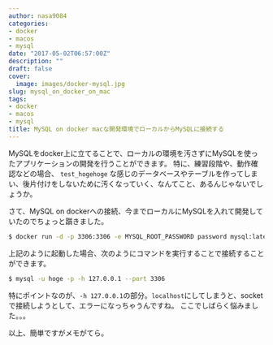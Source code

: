 ```yaml
---
author: nasa9084
categories:
- docker
- macos
- mysql
date: "2017-05-02T06:57:00Z"
description: ""
draft: false
cover:
  image: images/docker-mysql.jpg
slug: mysql_on_docker_on_mac
tags:
- docker
- macos
- mysql
title: MySQL on docker macな開発環境でローカルからMySQLに接続する
---
```



MySQLをdocker上に立てることで、ローカルの環境を汚さずにMySQLを使ったアプリケーションの開発を行うことができます。
特に、練習段階や、動作確認などの場合、 `test_hogehoge` な感じのデータベースやテーブルを作ってしまい、後片付けをしないために汚くなっていく、なんてこと、あるんじゃないでしょうか。

さて、MySQL on dockerへの接続、今までローカルにMySQLを入れて開発していたのでちょっと躓きました。

``` bash
$ docker run -d -p 3306:3306 -e MYSQL_ROOT_PASSWORD password mysql:latest
```

上記のように起動した場合、次のようにコマンドを実行することで接続することができます。
``` bash
$ mysql -u hoge -p -h 127.0.0.1 --port 3306
```
特にポイントなのが、`-h 127.0.0.1`の部分。`localhost`にしてしまうと、socketで接続しようとして、エラーになっちゃうんですね。
ここでしばらく悩みました。。。

以上、簡単ですがメモがてら。

